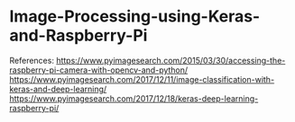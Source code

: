 # Image-Processing-using-Keras-and-Raspberry-Pi
References:
https://www.pyimagesearch.com/2015/03/30/accessing-the-raspberry-pi-camera-with-opencv-and-python/
https://www.pyimagesearch.com/2017/12/11/image-classification-with-keras-and-deep-learning/
https://www.pyimagesearch.com/2017/12/18/keras-deep-learning-raspberry-pi/
